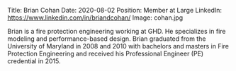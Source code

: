 Title: Brian Cohan
Date: 2020-08-02
Position: Member at Large
LinkedIn: https://www.linkedin.com/in/briandcohan/
Image: cohan.jpg

Brian is a fire protection engineering working at GHD. He specializes in fire modeling and performance-based design. Brian graduated from the University of Maryland in 2008 and 2010 with bachelors and masters in Fire Protection Engineering and received his Professional Engineer (PE) credential in 2015.